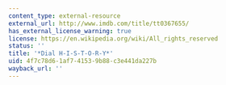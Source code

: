 ```yaml
---
content_type: external-resource
external_url: http://www.imdb.com/title/tt0367655/
has_external_license_warning: true
license: https://en.wikipedia.org/wiki/All_rights_reserved
status: ''
title: '*Dial H-I-S-T-O-R-Y*'
uid: 4f7c78d6-1af7-4153-9b88-c3e441da227b
wayback_url: ''
---
```


